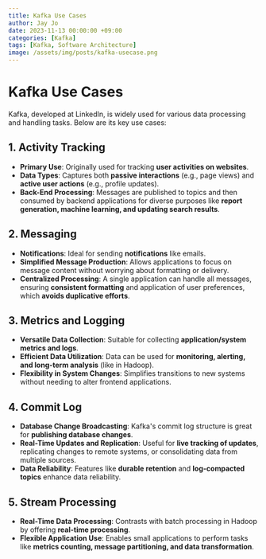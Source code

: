 ```yaml
---
title: Kafka Use Cases
author: Jay Jo
date: 2023-11-13 00:00:00 +09:00
categories: [Kafka]
tags: [Kafka, Software Architecture]
image: /assets/img/posts/kafka-usecase.png
---
```


# Kafka Use Cases

Kafka, developed at LinkedIn, is widely used for various data processing and handling tasks. Below are its key use cases:

## 1. **Activity Tracking**
- **Primary Use**: Originally used for tracking **user activities on websites**.
- **Data Types**: Captures both **passive interactions** (e.g., page views) and **active user actions** (e.g., profile updates).
- **Back-End Processing**: Messages are published to topics and then consumed by backend applications for diverse purposes like **report generation, machine learning, and updating search results**.

## 2. **Messaging**
- **Notifications**: Ideal for sending **notifications** like emails.
- **Simplified Message Production**: Allows applications to focus on message content without worrying about formatting or delivery.
- **Centralized Processing**: A single application can handle all messages, ensuring **consistent formatting** and application of user preferences, which **avoids duplicative efforts**.

## 3. **Metrics and Logging**
- **Versatile Data Collection**: Suitable for collecting **application/system metrics and logs**.
- **Efficient Data Utilization**: Data can be used for **monitoring, alerting, and long-term analysis** (like in Hadoop).
- **Flexibility in System Changes**: Simplifies transitions to new systems without needing to alter frontend applications.

## 4. **Commit Log**
- **Database Change Broadcasting**: Kafka's commit log structure is great for **publishing database changes**.
- **Real-Time Updates and Replication**: Useful for **live tracking of updates**, replicating changes to remote systems, or consolidating data from multiple sources.
- **Data Reliability**: Features like **durable retention** and **log-compacted topics** enhance data reliability.

## 5. **Stream Processing**
- **Real-Time Data Processing**: Contrasts with batch processing in Hadoop by offering **real-time processing**.
- **Flexible Application Use**: Enables small applications to perform tasks like **metrics counting, message partitioning, and data transformation**.

